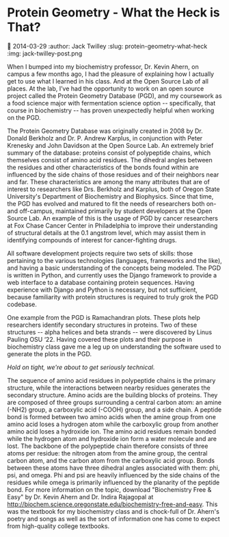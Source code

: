 Protein Geometry - What the Heck is That?
=========================================
:date: 2014-03-29
:author: Jack Twilley
:slug: protein-geometry-what-heck
:img: jack-twilley-post.png

When I bumped into my biochemistry professor, Dr. Kevin Ahern, on campus a few
months ago, I had the pleasure of explaining how I actually get to use what I
learned in his class. And at the Open Source Lab of all places. At the lab, I’ve
had the opportunity to work on an open source project called the Protein
Geometry Database (PGD), and my coursework as a food science major with
fermentation science option -- specifically, that course in biochemistry -- has
proven unexpectedly helpful when working on the PGD.

The Protein Geometry Database was originally created in 2008 by Dr. Donald
Berkholz and Dr. P. Andrew Karplus, in conjunction with Peter Krenesky and John
Davidson at the Open Source Lab. An extremely brief summary of the database:
proteins consist of polypeptide chains, which themselves consist of amino acid
residues. The dihedral angles between the residues and other characteristics of
the bonds found within are influenced by the side chains of those residues and
of their neighbors near and far. These characteristics are among the many
attributes that are of interest to researchers like Drs. Berkholz and Karplus,
both of Oregon State University's Department of Biochemistry and Biophysics.
Since that time, the PGD has evolved and matured to fit the needs of researchers
both on- and off-campus, maintained primarily by student developers at the Open
Source Lab. An example of this is the usage of PGD by cancer researchers at Fox
Chase Cancer Center in Philadelphia to improve their understanding of structural
details at the 0.1 angstrom level, which may assist them in identifying
compounds of interest for cancer-fighting drugs.

All software development projects require two sets of skills: those pertaining
to the various technologies (languages, frameworks and the like), and having a
basic understanding of the concepts being modeled. The PGD is written in Python,
and currently uses the Django framework to provide a web interface to a database
containing protein sequences. Having experience with Django and Python is
necessary, but not sufficient, because familiarity with protein structures is
required to truly grok the PGD codebase.

One example from the PGD is Ramachandran plots. These plots help researchers
identify secondary structures in proteins. Two of these structures -- alpha
helices and beta strands -- were discovered by Linus Pauling OSU ‘22. Having
covered these plots and their purpose in biochemistry class gave me a leg up on
understanding the software used to generate the plots in the PGD.

*Hold on tight, we're about to get seriously technical.*

The sequence of amino acid residues in polypeptide chains is the primary
structure, while the interactions between nearby residues generates the
secondary structure. Amino acids are the building blocks of proteins. They are
composed of three groups surrounding a central carbon atom: an amine (-NH2)
group, a carboxylic acid (-COOH) group, and a side chain. A peptide bond is
formed between two amino acids when the amine group from one amino acid loses a
hydrogen atom while the carboxylic group from another amino acid loses a
hydroxide ion. The amino acid residues remain bonded while the hydrogen atom and
hydroxide ion form a water molecule and are lost. The backbone of the
polypeptide chain therefore consists of three atoms per residue: the nitrogen
atom from the amine group, the central carbon atom, and the carbon atom from the
carboxylic acid group. Bonds between these atoms have three dihedral angles
associated with them: phi, psi, and omega. Phi and psi are heavily influenced by
the side chains of the residues while omega is primarily influenced by the
planarity of the peptide bond. For more information on the topic, download
"Biochemistry Free & Easy" by Dr. Kevin Ahern and Dr. Indira Rajagopal at
http://biochem.science.oregonstate.edu/biochemistry-free-and-easy. This was the
textbook for my biochemistry class and is chock-full of Dr. Ahern's poetry and
songs as well as the sort of information one has come to expect from
high-quality college textbooks.
